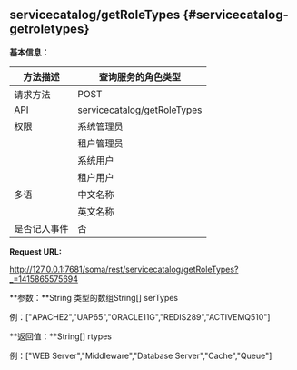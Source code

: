 ## servicecatalog/getRoleTypes {#servicecatalog-getroletypes}

**基本信息：**

| 方法描述 | 查询服务的角色类型 |
| --- | --- |
| 请求方法 | POST |
| API | servicecatalog/getRoleTypes |
| 权限 | 系统管理员 | 是 |
|  | 租户管理员 | 是 |
|  | 系统用户 | 是 |
|  | 租户用户 | 是 |
| 多语 | 中文名称 | 查询服务的角色类型 |
|  | 英文名称 | List service role types by names |
| 是否记入事件 | 否 |

**Request URL:**

http://127.0.0.1:7681/soma/rest/servicecatalog/getRoleTypes?_=1415865575694

**参数：**String 类型的数组String[] serTypes

例：["APACHE2","UAP65","ORACLE11G","REDIS289","ACTIVEMQ510"]

**返回值：**String[] rtypes

例：["WEB Server","Middleware","Database Server","Cache","Queue"]
